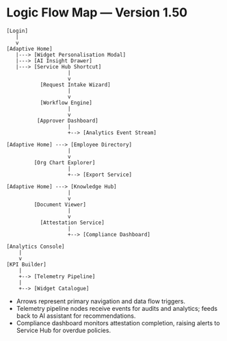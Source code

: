 # Logic Flow Map — Version 1.50

```
[Login]
   |
   v
[Adaptive Home]
   |---> [Widget Personalisation Modal]
   |---> [AI Insight Drawer]
   |---> [Service Hub Shortcut]
                    |
                    v
           [Request Intake Wizard]
                    |
                    v
           [Workflow Engine]
                    |
                    v
          [Approver Dashboard]
                    |
                    +--> [Analytics Event Stream]

[Adaptive Home] ---> [Employee Directory]
                    |
                    v
         [Org Chart Explorer]
                    |
                    +--> [Export Service]

[Adaptive Home] ---> [Knowledge Hub]
                    |
                    v
         [Document Viewer]
                    |
                    v
           [Attestation Service]
                    |
                    +--> [Compliance Dashboard]

[Analytics Console]
    |
    v
[KPI Builder]
    |
    +--> [Telemetry Pipeline]
    |
    +--> [Widget Catalogue]
```

- Arrows represent primary navigation and data flow triggers.
- Telemetry pipeline nodes receive events for audits and analytics; feeds back to AI assistant for recommendations.
- Compliance dashboard monitors attestation completion, raising alerts to Service Hub for overdue policies.
